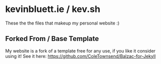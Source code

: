 # kevinbluett.ie / kev.sh

These the the files that makeup my personal website :)


## Forked From / Base Template

My website is a fork of a template free for any use, if you like it consider using it! See it here: https://github.com/ColeTownsend/Balzac-for-Jekyll
